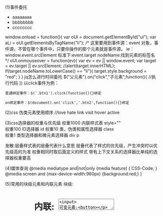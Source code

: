 (1)事件委托
<ul id="ul">
	<li>aaaaaaaa</li>
	<li>bbbbbbbb</li>
	<li>cccccccc</li>
</ul>
window.onload = function(){
	var oUl = document.getElementById("ul");
	var aLi = oUl.getElementsByTagName("li");
/*
这里要用到事件源：event 对象，事件源，不管在哪个事件中，只要你操作的那个元素就是事件源。
ie：window.event.srcElement
标准下:event.target
nodeName:找到元素的标签名
*/
	oUl.onmouseover = function(ev){
		var ev = ev || window.event;
		var target = ev.target || ev.srcElement;
		//alert(target.innerHTML);
		if(target.nodeName.toLowerCase() == "li"){
		target.style.background = "red";
		}
	}
	jq怎么进行时间委托
	$("父元素").on("click","子元素",function(){ //执行代码 })
	以click事件为例：
	
	普通绑定事件：$('.btn1').click(function(){}绑定
	
	on绑定事件：$(document).on('click','.btn2',function(){}绑定


(2)css 伪类元素使用顺序 //love hate
link visit hover active

(3)css选择器的权重与优先级
权重1000	内联样式表                	     style=""  	      
权重100 	ID选择器			      id
权重10  	类，伪类和属性选择器	     class	     	
权重1   	类型选择器和微元素选择器    div p

发散:层叠样式表的层叠代表什么意思
层叠代表了样式的优先级，产生冲突时以优先级高的为准
权重相同时取后面定义的样式
带有上下文关系的选择器比单纯的选择器权重要高

(4)媒体查询
@media mediatype and|not|only (media feature) {
    CSS-Code;
}
@media screen and (max-device-width:960px)
{background:red;}
}
<!--满足条件时，使用mystylesheet.css文件-->
<link rel="stylesheet" media="mediatype and|not|only (media feature)" href="mystylesheet.css">

(5)常用的块级元素和内联元素
块级:<div> <h1> <form> <ol> <ul> <p> <table>
内联:<a> <span> <img> <big> <textarea><input>
可变元素:<button>

(6)css属性overflow属性定义溢出元素内容区的内容会如何处理。
参数是scroll时候，必会出现滚动条。
参数是auto时候，子元素内容大于父元素时出现滚动条。
参数是visible时候，溢出的内容出现在父元素之外。
参数是hidden时候，溢出隐藏。

(7)Difference of RGBA and Opacity
opacity会继承父元素的 opacity 属性，而RGBA设置的元素的后代元素不会继承不透明属性。

(8)link和@import的区别
区别1：link是XHTML标签，除了加载CSS外，还可以定义RSS等其他事务；@import属于CSS范畴，只能加载CSS。
!!!区别2：link引用CSS时，在页面载入时同时加载；@import需要页面网页完全载入以后加载。
区别3：link是XHTML标签，无兼容问题；@import是在CSS2.1提出的，低版本的浏览器不支持。
区别4：link支持使用Javascript控制DOM去改变样式；而@import不支持。

(9)src和href的区别
src是物件的来源地址，是引入的感觉。
href是一种链接前往，是引用的的感觉。

(10)css中clear的作用是什么？
对于CSS的清除浮动(clear)，一定要牢记：这个规则只能影响使用清除的元素本身，不能影响其他元素。
清除浮动:clear:both   overflow:hidden（相当于让父元素贴紧内容)  zoom:1

(11)为什么要初始化CSS样式
因为浏览器的兼容性，因为每个浏览设计时都有自己的特性，没有统一的规定，所以对于某些标签是不同的，不进行浏览器初始化，则会造成浏览器显示页面有微小的差异

(12)浏览器兼容问题
IE6 双边距 bug：在 IE6 下，如果对元素设置了浮动，同时又设置了margin-left或margin-right，margin值会加倍。
#box{ float:left; width:10px; margin:0 0 0 10px;} 
这种情况之下 IE6 会产生20px的距离
解决方案：在float的标签样式控制中加入 _display:inline; 将其转化为行内属性。

 超链接访问过后 hover 样式就不出现了，被点击访问过的超链接样式不在具有 hover 和 active 

浏览器默认的margin和padding不同
解决方案：加一个全局的 *{margin:0;padding:0;} 来统一。

(13)浮动元素引起的问题和解决办法？
1. 父元素的高度无法被撑开，影响与父元素同级的元素
2. 与浮动元素同级的非浮动元素会跟随其后
3. 若非第一个元素浮动，则该元素之前的元素也需要浮动，否则会影响页面显示的结构

额外标签法，<div style="clear:both;"></div>

parent:after{

    content:".";
    height:0;
    visibility:hidden;
    display:block;
    clear:both;
}
设置 overflow 为 hidden 或者 auto

(14)http状态码有那些？分别代表是什么意思？
1xx: 信息性状态码，表示服务器接收到请求正在处理。
2xx: 成功状态码，表示服务器正确处理完请求。
3xx: 重定向状态码，表示请求的资源位置发生改变，需要重新请求。301永久重定向，302临时重定向。
4xx: 客户端错误状态码，服务器无法处理该请求。 404 not found 5xx: 服务器错误状态码，服务器处理请求出错。

(15)请写一个表格以及对应的CSS，使表格奇数行为白色背景，偶数行为灰色背景，鼠标移上去时为黄色背景
<style>
  .table tr:nth-child(odd){
      background-color:white;
  }
  .table tr:nth-child(even){
      background-color:gray;
  }
  .table tr:hover{
      background-color:yellow;
  }
</style>

(16)target的值：_blank         在新窗口打开链接
                           _self            在当前框架中打开链接
                           _parent       在父框架打开链接
                           _top             在当前窗口打开链接
                   	     framename  在指定框架打开链接

(17)H5新标签
<article>  <aside>  <audio> <canvas> <footer> <hgroup> <mark> <nav> <source>
* 拖拽释放(Drag and drop) API 
  语义化更好的内容标签（header,nav,footer,aside,article,section）
  音频、视频API(audio,video)
  画布(Canvas) API
  地理(Geolocation) API
  本地离线存储 localStorage 长期存储数据，浏览器关闭后数据不丢失；
  sessionStorage 的数据在浏览器关闭后自动删除

(18)背景色彩和文字色彩的HTML代码如下。
bgcolol——背景色彩
text——非可链接文字的色彩
link——可链接文字的色彩
alink——正被点击的可链接文字的色彩
vlink——已经点击(访问)过的可链接文字的色彩

(19)表单元素，设置表单提交方式和路径的属性为method和action.

(20)css3 有哪些新特性
CSS3实现圆角（border-radius），阴影（box-shadow）， 
   对文字加特效（text-shadow、），线性渐变（gradient），旋转（transform） 
   在CSS3中唯一引入的伪元素是::selection. //使被选中文本变红
  媒体查询，多栏布局 

(21)CSS中可以和不可以继承的属性
Bd 不可继承的：display、margin、border、padding、background、height、min-height、max-height、width、min-width、max-width、overflow、position、left、right、top、bottom、z-index、float、clear、table-layout、vertical-align、page-break-after、page-bread-before和unicode-bidi。
所有元素可继承：visibility和cursor。 内联元素可继承：letter-spacing、word-spacing、white-space、line-height、color、font、font-family、font-size、font-style、font-variant、font-weight、text-decoration、text-transform、direction。 终端块状元素可继承：text-indent和text-align。 列表元素可继承：list-style、list-style-type、list-style-position、list-style-image。

(22)动画实现方案，并对比说明各自特点。
css3旋转，transform, transition, animate

(23)rem是CSS3新增的一个相对单位（root em，根em），这个单位引起了广泛关注。这个单位与em有什么区别呢？区别在于使用rem为元素设定字体大小时，仍然是相对大小，但相对的只是HTML根元素。这个单位可谓集相对大小和绝对大小的优点于一身，通过它既可以做到只修改根元素就成比例地调整所有字体大小，又可以避免字体大小逐层复合的连锁反应。目前，除了IE8及更早版本外，所有浏览器均已支持rem。对于不支持它的浏览器，应对方法也很简单，就是多写一个绝对单位的声明。

(24)要使页面的 <a> 标签中，文字超出 80 像素的部分显示为 .....
display:block；
overflow:hidden;
white-space:nowrap;//文本不会换行，文本会在在同一行上继续，直到遇到 <br> 标签为止。
text-overflow:ellipsis;//	显示省略符号来代表被修剪的文本。

(25)input 的 type 属性值列举 3 个
text password radio checkbox button reset submit

(26)AMD 和 CMD 的区别有哪些？
AMD 是 RequireJS 在推广过程中对模块定义的规范化产出。
CMD 是 SeaJS 在推广过程中对模块定义的规范化产出。
1. 对于依赖的模块，AMD 是提前执行，CMD 是延迟执行。
2. CMD 推崇依赖就近，AMD 推崇依赖前置

(27)new操作符具体干了什么呢?
1. 创建一个空对象，并且 this 变量引用该对象，同时还继承了该函数的原型
2. 属性和方法被加入到 this 引用的对象中
3. 新创建的对象由 this 所引用，并且最后隐式的返回 this
   var obj  = {};
   obj.__proto__ = Base.prototype;
   Base.call(obj); 



(28).函数声明和函数表达式之间的区别
(1)函数声明必须有标识符，也就是常说的函数名；函数表达式可以省略函数名。
(2)函数声明是在浏览器准备执行代码的时候执行的。
（记住变量提升，函数声明感觉有点像）
(3)ECMAScript规范中表示，函数声明语句可以出现在全局代码中，或者内嵌在其他函数中，但是不能出现在循环、条件判、或者try/finally以及with语句中。
(4)可以创建一个函数表达式即刻执行。
(function(){
alert('博主的名字是：myvin 。');
})()

(29)减少页面加载时间的方法


(30)实现水平垂直居中
   position: absolute;
        width:100px;
        height: 50px;
        top:50%;
        left:50%;
        margin-left:-50px;
        margin-top:-25px;
        text-align: center;
    
         position: absolute;
            top:50%;
            left:50%;
            width:100%;
            transform:translate(-50%,-50%);
            text-align: center;
    
            display: flex;
           justify-content: center;
           align-items: center;
    
           display:table-cell; //让元素渲染成表格单元格
  	width:300px; height:300px; 
  	text-align:center; vertical-align:middle;



(31)函数声明和函数表达式之间的区别
(1)函数声明必须有标识符，也就是常说的函数名；函数表达式可以省略函数名。
(2)函数声明是在浏览器准备执行代码的时候执行的。
（记住变量提升，函数声明感觉有点像）
(3)ECMAScript规范中表示，函数声明语句可以出现在全局代码中，或者内嵌在其他函数中，但是不能出现在循环、条件判、或者try/finally以及with语句中。
(4)可以创建一个函数表达式即刻执行。
(function(){
alert('博主的名字是：myvin 。');
})()



(32).cookie和session. Local storage


(33)同源策略与跨域(https://earthsplitter.github.io/2017/03/21/%E5%90%8C%E6%BA%90%E6%94%BF%E7%AD%96%E4%B8%8E%E8%B7%A8%E5%9F%9F%E8%AF%A6%E8%A7%A3/)

协议，端口，域名 完全相同

非ajax请求:
1.document.domain
对于只有前缀(二级、三级等域名)不同的网页，可以设置 document.domian 来规避同源策略.具有相同domain的可以互相读取Cookie.

2.fragment identifer
改变url #后边的data 。父窗口可以操作dom改变子窗口src，反之亦然

3.window.name
name是window一个属性，无论window的内容如何变化，他不变
利用iframe，在iframe中指向跨域网站，检测到onload后取回

4.window.postMessage
H5新出的，用于跨域父子窗口通讯，不受同源策略限制
popup.postMessage('Hello World!', 'http://bbb.com');
//子窗口向父窗口发送消息


ajax请求
1.websocket
不实行同源策略
2.JSONP
请求的是js文件
优势在于兼容低级别浏览器，但是只能GET
其设计思路是因为浏览器不对 <script> 标签进行限制，因此可以利用这一点来进行跨域请求。
声明一个回调函数，其参数为要获取(服务器提供的data)，对参数进行操作(比如渲染进DOM)
create一个<script>标签动态加入DOM tree，在src的URL中向服务器传递该函数名
服务器返回一个js脚本文件，将数据包括在url中给的回调函数里，运行回调函数
3.CORS(cross origin resource sharing)
无法兼容低级别浏览器
分为简单请求(GET,POST,HEAD)和非简单请求
在请求头加入origin字段指定源。然后还有其他三个字段
非简单请求，origin还有其他字段，问两次，第一次预检，之后和普通cors一样


(34)请解释 <script>、<script async> 和 <script defer> 的区别。

(35)ES6新特性
箭头函数，类，字符串模板，let const，for of ，genertator，模块，Map Set，Promise

(36)即时通讯消息的几种方式

轮询:定时像ajax发送请求       适用于小型应用
优点：后端程序编写比较容易。 
缺点：请求中有大半是无用，浪费带宽和服务器资源。 

长轮询：客户端像服务端发ajax请求，服务器服务器接到请求后 hold 住连接，直到有新消息才返回响应信息并关闭连接，客户端处理完响应信息后再向服务器发送新的请求。 
优点：在无消息的情况下不会频繁的请求，耗费资小。 
缺点：服务器hold连接会消耗资源，返回数据顺序无保证，难于管理维护。

长连接：在页面里嵌入一个隐蔵iframe，将这个隐蔵 iframe 的 src 属性设为对一个长连接的请求或是采用 xhr 请求，服务器端就能源源不断地往客户端输入数据。 
优点：消息即时到达，不发无用请求；管理起来也相对便。 
缺点：服务器维护一个长连接会增加开销。 

WebSocket是 HTML5 开始提供的一种浏览器与服务器间进行全双工通讯的网络技术。依靠这种技术可以实现客户端和服务器端的长连接，双向实时通信。
特点:
a、事件驱动
b、异步
c、使用 ws 或者 wss 协议的客户端 socket
d、能够实现真正意义上的推送功能

之前的都要主动拉，websocket是双方互相推送

(37)react的优势、diff算法的理解、为什么要单向数据流、组件交互。prop和state的区别

优势:功能组件化，遵守前端的可维护原则

https://zhuanlan.zhihu.com/p/20346379?refer=purerender
diff算法:
传统diff算法 ，remove，add，change挨个遍历每个节点，复杂度为n3

reactdiff算法:
把复杂度降低为n。
1.DOM节点跨层级少  tree diff 
如果节点不存在，直接删除，不会进一步去其它层比较
2.比较组件，不同组件基本不同DOM  component diff
不同类型的组件，存在相似DOM树的机会不多。所以不同组件比较出不同就直接删
3.同一层级的子节点通过id区分 element diff
插入，移动，删除三个操作。

React 通过制定大胆的 diff 策略，将 O(n3) 复杂度的问题转换成 O(n) 复杂度的问题；
React 通过分层求异的策略，对 tree diff 进行算法优化；
React 通过相同类生成相似树形结构，不同类生成不同树形结构的策略，对 component diff 进行算法优化；
React 通过设置唯一 key的策略，对 element diff 进行算法优化；
建议，在开发组件时，保持稳定的 DOM 结构会有助于性能的提升；
建议，在开发过程中，尽量减少类似将最后一个节点移动到列表首部的操作，当节点数量过大或更新操作过于频繁时，在一定程度上会影响 React 的渲染性能。

单向数据流
实现了真正的数据驱动，以数据为核心

props和state的区别:(有点像public和private)
state只能存在于组件内部。props当做数据源，state用来存放状态信息


(38)jq里边load和ready的区别
按加载时间来说。load等所有元素加载完成(图片，渲染)，ready等dom树加载完成就行。
按数量来说，load只能使用一次，后边的会覆盖之前的，ready可以重复使用


(39)http
 增删改查
POST DELETE PUT GET



 (40)闭包的优点缺点
优点：
1. 逻辑连续，当闭包作为另一个函数调用的参数时，避免你脱离当前逻辑而单独编写额外逻辑。
2. 方便调用上下文的局部变量。
3. 加强封装性，第2点的延伸，可以达到对变量的保护作用。
   缺点：
   闭包有一个非常严重的问题，那就是内存浪费问题，这个内存浪费不仅仅因为它常驻内存，更重要的是，对闭包的使用不当会造成无效内存的产生

函数和函数内部能访问到的变量的总和就是闭包。
目的:隐藏变量(间接访问一个变量)
问题:一直不释放变量，造成资源浪费

闭包的场景：
1.使用闭包可以在JavaScript中模拟块级作用域；
2.闭包可以用于在对象中创建私有变量。


(41)cookie和session的区别
cookie存于客户端。
session存于服务器端。
服务器鉴别session需要至少从客户端传来一个session_id，session_id通常存于cookie中，或是url（很少用url，主要涉及安全性和SEO的影响）
所以在工程上session离了cookie基本没法用，但是cookie可以单独使用，不过cookies是明文存储，安全性很低，只使用cookie的话盗取了cookie基本就获取了用户所有权限。
另外浏览器每次访问网页都会带上cookie，如果cookie存储内容过多，会严重占用服务器端带宽，影响性能。
所以如果你是简单或且安全不敏感的应用，可以只使用cookie。否则还是需要cookie配合session。
不过现有语言和框架基本都可以让你简单地使用session，而无需考虑session和cookie的关系。

(42).localstorage，sessionstorage（合起来叫webstorage）
HTML5 提供了两种在客户端存储数据的新方法：
localStorage - 没有时间限制的数据存储
sessionStorage - 针对一个 session 的数据存储
之前，这些都是由 cookie 完成的。但是 cookie 不适合大量数据的存储，因为它们由每个对服务器的请求来传递，这使得 cookie 速度很慢而且效率也不高。
在 HTML5 中，数据不是由每个服务器请求传递的，而是只有在请求时使用数据。它使在不影响网站性能的情况下存储大量数据成为可能。
对于不同的网站，数据存储于不同的区域，并且一个网站只能访问其自身的数据。
HTML5 使用 JavaScript 来存储和访问数据.
localStorage 方法存储的数据没有时间限制。第二天、第二周或下一年之后，数据依然可用。
sessionStorage 方法针对一个 session 进行数据存储。当用户关闭浏览器窗口后，数据会被删除。
都会在浏览器端保存，有大小限制，同源限制
cookie会在请求时发送到服务器，作为会话标识，服务器可修改cookie；web storage不会发送到服务器
cookie有path概念，子路径可以访问父路径cookie，父路径不能访问子路径cookie
有效期：cookie在设置的有效期内有效，默认为浏览器关闭；sessionStorage在窗口关闭前有效，localStorage长期有效，直到用户删除
共享：sessionStorage不能共享，localStorage在同源文档之间共享，cookie在同源且符合path规则的文档之间共享
localStorage的修改会促发其他文档窗口的update事件
cookie有secure属性要求HTTPS传输
浏览器不能保存超过300个cookie，单个服务器不能超过20个，每个cookie不能超过4k。web storage大小支持能达到5M


(43).1+'1'='11'
'1'+1='11'
1+1+'1'='21'
1+'1'+1='111'
如果一个运算数是 Boolean 值，在检查相等性之前，把它转换成数字值。false 转换成 0，true 为 1。
如果一个运算数是字符串，另一个是数字，在检查相等性之前，要尝试把字符串转换成数字。
如果一个运算数是对象，另一个是字符串，在检查相等性之前，要尝试把对象转换成字符串。
如果一个运算数是对象，另一个是数字，在检查相等性之前，要尝试把对象转换成数字。
在比较时，该运算符还遵守下列规则：
值 null 和 undefined 相等。
在检查相等性时，不能把 null 和 undefined 转换成其他值。
如果某个运算数是 NaN，等号将返回 false，非等号将返回 true。
如果两个运算数都是对象，那么比较的是它们的引用值。如果两个运算数指向同一对象，那么等号返回 true，否则两个运算数不等。

(44).[]==true //false
[]==[] //false
[]=={}//false
([])//true
[]==false//true
{}==false//false
null==undefined//true

(45).数组去重
var a=[1,1,3,3,3,5];
(1).var b=new Set(a);
var res=[];
for(var c of b){
res.push(c);
}

(2).var res=[];
for(var i=0;i<a.length;i++){
if(res.indexOf(a[i])==-1){
   res.push(a[i]);
  }
}

(3).需要排序的时候，先排序，然后相邻的一样就删除

(4).for(var i=a.length-1;i>=0;i--){
if(a.indexOf(a[i])==i){
   res.push(a[i]);
  }
}

(5)res=a.filter(function(element,index,self){
     return self.indexOf(element)===index;
});


(46)for...in出来的是index，for....of 出来的是value，不过of好像没法遍历对象


(47)javascript有哪些方法定义对象
1对象字面量： var obj = {};
2构造函数：Object(){}
 var obj = new Object();//== var obj =new Object()  obj=Object
3Object.create(): 
var obj = Object.create(Object.prototype);

(48)js中arguments是对象，不是数组。转数组。
function fn(){
  var arr=Array.prototype.slice.call(arguments,0);
}

(49)区分数组和对象
instanceOf
Object.prototype.toString.call(a)==='[Object Array]'


(50)js原型链
prototype与_proto_的关系
        ①prototype是构造函数的属性. 
        ②_proto_是实例对象的属性

![prototype](/Users/deepglint/Downloads/prototype.png)

(51)gulp webpack底层实现


(52)js基本数据类型(没有Array)
string number boolean null undefined Symbol



(53)css3伪类和伪元素



(54)XSS CSRF
Cross SiteScript
http://blog.csdn.net/ghsau/article/details/17027893
http://www.cnblogs.com/hyddd/archive/2009/04/09/1432744.html

(55)哪些操作会造成内存泄漏
内存泄漏指任何对象在您不再拥有或需要它之后仍然存在。
垃圾回收器定期扫描对象，并计算引用了每个对象的其他对象的数量。如果一个对象的引用数量为 0（没有其他对象引用过该对象），或对该对象的惟一引用是循环的，那么该对象的内存即可回收。

1. setTimeout 的第一个参数使用字符串而非函数的话，会引发内存泄漏。
2. 闭包
3. 控制台日志
4. 循环（在两个对象彼此引用且彼此保留时，就会产生一个循环）

(56)如何判断当前脚本运行在浏览器还是node环境中？
看全局变量。node的全局变量时global，而浏览器时window

(57)js的同源策略
概念：
同源策略是客户端脚本（尤其是Javascript）的重要的安全度量标准。它最早出自Netscape Navigator2.0，其目的是防止某个文档或脚本从多个不同源装载。
这里的同源策略指的是：协议，域名，端口相同，同源策略是一种安全协议，指一段脚本只能读取来自同一来源的窗口和文档的属性。

为什么要有同源限制：
我们举例说明：比如一个黑客程序，他利用Iframe把真正的银行登录页面嵌到他的页面上，当你使用真实的用户名，密码登录时，他的页面就可以通过Javascript读取到你的表单中input中的内容，这样用户名，密码就轻松到手了。

（58）eval是做什么的
1. 它的功能是把对应的字符串解析成JS代码并运行
2. 应该避免使用eval，不安全，非常耗性能（2次，一次解析成js语句，一次执行）

(59)用promise手写ajax
 function get(){
    $.ajax({
    url:'test.php'
    }).then(function(){
    return $.ajax({url:'test1.php'});
    })
 }

(60)手写一个类的继承，并解释一下。new对象的过程发生了什么
function Student(name){         //构造函数
    this.name=name;
}

Student.prototype.hello=function(){
    console.log('say hello');
}

var xiaoming = new Student('xiaoming');


// 原型对象:继承
var Student = {
    name: 'Robot',
    height: 1.2,
    run: function () {
        console.log(this.name + ' is running...');
    }
};

function createStudent(name) {
    // 基于Student原型创建一个新对象:
    var s = Object.create(Student);
    // 初始化新对象:
    s.name = name;
    return s;
}

var xiaoming = createStudent('小明');

ES6:
class Student{
    constructor(name){
    this.name = name;
    }
    
    hello(){
     alert('Hello' + this.name)
    }
}

var xiaoming = new Studeng('xiaoming');

class PriStudent extends Student{
    constructor(name,grade){
    super(name);
    this.grade = grade;
    }
    
    myGrade(){
    alert(this.grade);
    }
}


在 JavaScript 中，使用 new 关键字后，意味着做了如下四件事情：
创建一个新的对象，这个对象的类型是 object；
设置这个新的对象的内部、可访问性和[[prototype]]属性为构造函数（指prototype.construtor所指向的构造函数）中设置的；
执行构造函数，当this关键字被提及的时候，使用新创建的对象的属性； 返回新创建的对象（除非构造方法中返回的是‘无原型’）。
在创建新对象成功之后，如果调用一个新对象没有的属性的时候，JavaScript 会延原型链向止逐层查找对应的内容。这类似于传统的‘类继承’。
var obj  = {};
obj.__proto__ = Base.prototype;
Base.call(obj);


(61)对闭包的理解，实现一个暴露内部变量，而且外部可以访问修改的函数（get和set，闭包实现）
function f1(){
    var n=1;
    nAdd = function(){n+=1;}
    function f2(){
    alert(n);
    }
    return f2;
}

var result =f1();
result();
nAdd();
result();


(62)transition animation 的区别

transition是两针的，设置开头结尾。animation是很多帧的
不同点：

1.  触发条件不同。transition通常和hover等事件配合使用，由事件触发。animation则和gif动态图差不多，立即播放。

2.  循环。 animation可以设定循环次数。

3.  精确性。 animation可以设定每一帧的样式和时间。tranistion 只能设定头尾。 animation中可以设置每一帧需要单独变化的样式属性， transition中所有样式属性都要一起变化。

4.  与JavaScript的交互。animation与js的交互不是很紧密。tranistion和js的结合更强大。js设定要变化的样式，transition负责动画效果，天作之合，比之前只能用js时爽太多。

结论：

1. 如果要灵活定制多个帧以及循环，用animation.

2. 如果要简单的from to 效果，用 transition.

3. 如果要使用js灵活设定动画属性，用transition.


(63)AMD和CMD


(64)检验json变化

(65)队列、堆、栈、堆栈的区别？
队列是先进先出：就像一条路，有一个入口和一个出口，先进去的就可以先出去。
而栈就像一个箱子，后放的在上边，所以后进先出。
栈(Stack)是操作系统在建立某个进程时或者线程
堆（Heap)是应用程序在运行的时候请求操作系统分配给自己内存

(66)SEO


(67)低版本浏览器不支持HTML5标签怎么解决？
引入js，js中有解析的代码
<!--[if IE]><script src="style/js/html5.js"></script><![endif]-->

在html中直接插入
for(var i=0; i<tags.length; i++)document.createElement(tags[i]);})(["article","aside","details","figcaption","figure","footer","header","hgroup","nav","section","menu","video"]);</script>
通过插入dom节点相应的标签让他认识

(68)圣杯布局  http://www.jianshu.com/p/f9bcddb0e8b4
写结构的时候要注意，父元素的的三栏务必先写中间盒子。因为中间盒子是要被优先渲染嘛~并且设置其自适应，也就是width:100%。写结构的时候要注意，父元素的的三栏务必先写中间盒子。因为中间盒子是要被优先渲染嘛~并且设置其自适应，也就是width:100%。
具体结果见test

(69)内置的方法
Array
indexOf slice(start,end) push pop shift unshift splice sort reverse concat join

String
substring(start,end) indexOf charAt substr(start,length) search(reExp) concat split toLowerCase

Object
constructor hasOwnProperty  toString([Object Object])  valueOf(return Object)

(70)浏览器内置对象
Window      Window 对象表示浏览器中打开的窗口
Navigator   Navigator 对象包含有关浏览器的信息  版本 语言 系统 运行平台
Screen      Screen 对象包含有关客户端显示屏幕的信息。  屏幕高度 亮度 分辨率
History     History 对象包含用户（在浏览器窗口中）访问过的 URL。
Location    Location 对象包含有关当前 URL 的信息。 域名 端口 主机


(71)原生js读取cookie
document.cookie  读 写就是等号后边写
document.cookie.split(';') 把cookie分开
localStorage
localStorage.setItem  .getItem


(72)Ajax Request
原生和superagent
function getSignIn(authsecret) {
            var xhr = new XMLHttpRequest();
            xhr.open('GET', Url + 'auth/' + authsecret, false);
            xhr.onreadystatechange = function() {
                if (xhr.readyState == 4 && xhr.status == 200) {
                    code here
                }
            }
            xhr.setRequestHeader("Content-Type", "application/json ;charset=utf-8");
            xhr.setRequestHeader("Accept", "application/json");
            xhr.send();
        }

superagent.get(cnodeUrl)
        .set("Cookie",'nforum[UTMPUSERID]=centmaster; nforum[PASSWORD]=3BiOD9Oa3bii6juOdrIr4A%3D%3D; nforum[UTMPKEY]=31287208; nforum[UTMPNUM]=915; Hm_lvt_a2cb7064fdf52fd51306dd6ef855264a=1492694821; Hm_lpvt_a2cb7064fdf52fd51306dd6ef855264a=1492912244')
        .end(function(err, res) {
        code here
        }

(73)http Response header里边都有啥（Request)
Response
Connection:keep-alive
Content-Length:21
Content-Type:text/html;charset=UTF-8
Date:Tue, 09 May 2017 09:26:47 GMT
Set-Cookie:SERVERID=aff739a092fc0d444b

Request
Accept:text/plain, */*; q=0.01
Accept-Encoding:gzip, deflate, sdch, br
Accept-Language:zh-CN,zh;q=0.8,en;q=0.6
Connection:keep-alive
Cookie:
Host:www.nowcoder.com
Referer:https://www.nowcoder.com/discuss/7600?type=0&order=3&pos=4600&page=2
User-Agent:Mozilla/5.0 (Macintosh; Intel Mac OS X 10_12_2) AppleWebKit/537.36 (KHTML, like Gecko) Chrome/57.0.2987.133 Safari/537.36
X-Requested-With:XMLHttpRequest

(74)为什么一定是三次握手？不是两次？为什么要四次挥手？（http://www.jellythink.com/archives/705）
“已失效的连接请求报文段”的产生在这样一种情况下：client发出的第一个连接请求报文段并没有丢失，而是在某个网络结点长时间的滞留了，以致延误到连接释放以后的某个时间才到达server。
本来这是一个早已失效的报文段。但server收到此失效的连接请求报文段后，就误认为是client再次发出的一个新的连接请求。于是就向client发出确认报文段，同意建立连接。假设不采用“三次握手”，那么只要server发出确认，新的连接就建立了。
你听得到吗---我听得到你听得到吗---我听得到，blabla

因为tcp是全双工，接收到FIN意味着没有数据再发来，但是还可以继续发送数据。两对  我不发了--收到


(75)http2


(76)浏览器中输入url后发生了什么（http://www.jianshu.com/p/c1dfc6caa520）
在修改hosts文件后，所有OS中DNS缓存会被清空，而浏览器缓存则不发生变化。safari只要10s缓存，所以一般用safari检查
1. DNS域名解析
   在浏览器DNS缓存中搜索
   在操作系统DNS缓存中搜索
   读取系统hosts文件，查找其中是否有对应的ip
   向本地配置的首选DNS服务器发起域名解析请求

2. 建立TCP连接
   三次握手

3. 发起HTTP请求
   请求方法：
   GET:获取资源
   POST:传输实体主体
   HEAD:获取报文首部
   PUT:传输文件
   DELETE:删除文件
   OPTIONS:询问支持的方法
   TRACE:追踪路径

4. 接受响应结果

状态码：

1**：信息性状态码
2**：成功状态码
200：OK 请求正常处理
204：No Content请求处理成功，但没有资源可返回
206：Partial Content对资源的某一部分的请求
3**：重定向状态码
301：Moved Permanently 永久重定向
302：Found 临时性重定向
304：Not Modified 缓存中读取
4**：客户端错误状态码
400：Bad Request 请求报文中存在语法错误
401：Unauthorized需要有通过Http认证的认证信息
403：Forbidden访问被拒绝
404：Not Found无法找到请求资源
5**：服务器错误状态码
500：Internal Server Error 服务器端在执行时发生错误
503：Service Unavailable 服务器处于超负载或者正在进行停机维护

//401 403之间的区别

5. 浏览器解析html

6. 浏览器布局渲染

(77)常见的原生javascript DOM操作(https://segmentfault.com/a/1190000004076145)
1创建节点
document.createElement('div')
document.createTextNode('chen')
2节点关系
parentNode chlidNodes nextSibling previousSibling
firstChild lastChild
3节点元素关系（只算元素，不算节点）
childern nextElementSibling previousELementSibling
4节点操作
appendChild insertBefore replaceChild removeChild cloneNode(true)
5元素选择
querySelector(返回匹配的第一个元素） querySelectorAll
getElementById getElementByTageName getElementByName getELmentByClassName
6属性操作
setAttribute removeAttribute getAttribute hasAttribute
7事件
addEventListener("click",function,true)第三个参数true表示捕获false表示冒泡
removeEventListener 无法解绑匿名函数
attachEvent detachEvent 支持IE8一下
8获取元素相关计算后的值
getComputedStyle  currentStyle

(78)常见的浏览器兼容问题
1不同浏览器的标签默认的外补丁和内补丁不同
解决方案：CSS里    *{margin:0;padding:0;}
2块属性标签float后，又有横行的margin情况下，在IE6显示margin比设置的大
解决方案：在float的标签样式控制中加入 display:inline;将其转化为行内属性
3图片默认有间距
解决方案：使用float属性为img布局


(79)lazyload实现原理
先吧图片的src设个随便的，然后自定义属性data-src里放真实地址。当检测到视窗滚动到
img[i].src = img[i].getAttribute("data-src");
var seeHeight = document.documentElement.clientHeight; //可见区域高度
var scrollTop = document.documentElement.scrollTop || document.body.scrollTop; //滚动条距离顶部高度
if (img[i].offsetTop < seeHeight + scrollTop)

限制触发频率
到一秒了刷新，没到一秒再delay半秒

(80)移动端性能优化 （优化体验 优化速度
1加载优化
合并js css
使用雪碧图
尽量缓存资源
使用长cache
压缩html css js
首屏加载 按需加载 滚屏加载
增加loading进度条
减少cookie cookie会影响加载速度
避免重定向
异步加载第三方资源
预加载（提前加载下一页）
2css优化
css写在头部，js写在尾部或异步
避免图片和iFrame等空src
避免重设图片大小
display 重绘 回流
值为0时不需要任何单位
不要使用过多fontsize
避免在html中写style
3图片优化
图片不宽于640 大小也要合适
图片尽量避免使用DataURL DataURL图片没有使用图片的压缩算法文件会变大，并且要解码后再渲染，加载慢耗时长
4脚本优化
减少重绘和回流
使用事件代理，避免批量绑定
5渲染优化
HTML使用viewport
<meta name="viewport" content="width=device-width, initial-scale=1">
减少dom节点
尽量使用css3动画
所有影响首屏加载和渲染的代码应在处理逻辑中后置
float在渲染中计算量比较大

(81)回流和重回    回流必将引起重绘，而重绘不一定会引起回流。
Dom树       呈现树  绘制页面
css样式
1. 当render tree中的一部分(或全部)因为元素的规模尺寸，布局，隐藏等改变而需要重新构建。
   这就称为回流(reflow)。每个页面至少需要一次回流，就是在页面第一次加载的时候。在回流的时候，
   浏览器会使渲染树中受到影响的部分失效，并重新构造这部分渲染树，完成回流后，浏览器会重新绘制受影响的部分到屏幕中，该过程成为重绘。
2. 当render tree中的一些元素需要更新属性，而这些属性只是影响元素的外观，风格，而不会影响布局的，比如background-color。则就叫称为重绘。
   回流是结构在改变，重绘是样式在改变


(82)如何解决requirejs的循环依赖问题
a依赖b，b依赖a
二次这依赖的时候，b依赖注入reqrire，用require('a')来引用a。

(83)AMD和CMD的区别有哪些
1.对于依赖的模块，AMD 是提前执行，CMD 是延迟执行。不过 RequireJS 从 2.0 开始，也改成可以延迟执行（根据写法不同，处理方式不同）。CMD 推崇 as lazy as possible.
2. CMD 推崇依赖就近，AMD 推崇依赖前置。
3. AMD 的 API 默认是一个当多个用，CMD 的 API 严格区分，推崇职责单一

(84)form表单当前页面无刷新提交
JS:document.forms[0].target="rfFrame"
把提交的target改成iframe的名字

(85)vue 父子 同级 之间数据怎么流动的

(86)数组和链表的区别
2、数组
优点：
1、可以利用偏移地址来访问元素，效率高，为O(1)；
2、可以使用折半方法查找元素，效率较高；
缺点：
1、空间连续，存储效率低
2、插入和删除元素效率比较低，且比较麻烦；
3、链表
优点：
1、插入和删除元素不需要移动其余元素，效率高，为O(1)；
2、不要求连续空间，空间利用效率高
缺点：
1、不提高随机访问元素的限制
2、查找元素和搜索元素的效率低，最快情况为O(1)，平均情况为O(N)；
因此对于经常插入和删除的操作，数据结构采用链表或者使用二叉搜索树；

(87)伪类和伪元素的区别
伪类 :active :first-child
伪元素:first-letter :before
CSS 伪类用于向某些选择器添加特殊的效果。
CSS 伪元素用于将特殊的效果添加到某些选择器。
:Pseudo-classes
::Pseudo-elements


(88)margin 坍塌
1.当两个对象为上下关系时，而且都具备margin属性时，上面的margin-bottom与下面的margin-top会发生塌陷
当margin-bottom和margin都为正数时，结果为两者之间的最大值
当margin-bottom和margin-top为一正一负时，结果为两者之和。
2.当两个对象为上下包含关系
父元素无填充内容，且没有设置border时，子元素的margin-top不会起作用
父元素设置border属性，子元素的margin-top起作用
父元素有填充内容，子元素的margin-top会起作用，当margin-top小于填充内容时，距离为填充内容的高度

解决办法
1.需要给父div设置：边框，当然可以设置边框为透明;
border:1px solid transparent
或
border-top:1px solid transparent
2.内层元素绝对定位，或者float脱离文档流，或者外层换成padding
3.BFC 还可以清浮动

如何形成BFC 对父元素添加下面效果就可以清浮动
float为 left|right
overflow为 hidden|auto|scroll
display为 table-cell|table-caption|inline-block
position为 absolute|fixed

(89)display 的值和意义
none block  inline(默认，内敛元素，不换行） inline-block
table inherit list-item(元素作为列表显示)  run-in(根据上下文决定块级还是内敛)

position 属性
static  relative(偏移之后，原本占据空间还在占据。并没有脱离文档流)
absolute(脱离文档流，变成块，然后相对于包含块定位) fixed(块相对于整个视窗)

(90)TCP和UDP的区别(http://www.cnblogs.com/bizhu/archive/2012/05/12/2497493.html)
三次握手和四次挥手！！
TCP是一个面向连接的协议，收发数据前必须建立可靠的链接
UDP是非链接协议，也由于不链接，可以一次像多个发送。包的标题很短。
1.基于连接与无连接；
2.对系统资源的要求（TCP较多，UDP少）；
3.UDP程序结构较简单；
4.流模式与数据报模式 ；
5.TCP保证数据正确性，UDP可能丢包，TCP保证数据顺序，UDP不保证。

(91)w3c事件与IE事件的区别(http://caibaojian.com/javascript-stoppropagation-preventdefault.html)
IE事件为事件冒泡，Netspace为事件捕获
防止冒泡  阻止儿子告诉爸爸
w3c的方法是e.stopPropagation()，IE则是使用e.cancelBubble = true
阻止默认行为  直接把行为屏蔽掉
e.preventDefault()  e.returnValue=false

(92)ajax readyState 5个状态的含义
　0 － （未初始化）还没有调用send()方法
　　1 － （载入）已调用send()方法，正在发送请求
　　2 － （载入完成）send()方法执行完成，已经接收到全部响应内容
　　3 － （交互）正在解析响应内容
　　4 － （完成）响应内容解析完成，可以在客户端调用了

(93)实现可以拖动的div

(94)webpack是干嘛的(http://www.jianshu.com/p/01a606c97d76)
模块打包机，一切皆模块
看看源码吧

(95)js设计模式

(96)react vue angular

(97)原生ajax的四个过程
实例化，open，send,onreadystatechange，然后是req,readyState和status。

(98)animation实现动画效果
@-webkit-keyframes anim1{
    0%{
        transform:sacle(1);Cookie 是否会被覆盖，localStorage是否会被覆盖。
    }
    
    100%{
        transform:sacle(0.5)
    }
}
animation 属性是一个简写属性，用于设置六个动画属性：
animation-name
animation-duration
animation-timing-function
animation-delay
animation-iteration-count
animation-direction

transition:width
2s;

i:first-child{
    animation:anim1 0.7s ease-in-out infinite;
    }

(99)网络分层结构。4层，应用层，传输层，网络层和数据链路层。依次是http等应用，TCP/UDP，IP和物理连接。然后又追问了一下ssl在哪一层。ssl是socket，是单独的一层。如果要算应该算传输层。


(100)1.怎么得到一个页面的a标签（就说了getElementByTagName和选择器）
     2.怎么在页面里放置一个很简单的图标，不能用img和background-img
     （说了canvas，或者一些库有icon库，data-icon).

(101)Css实现保持长宽比1:1
用vh vw这种比例单位


(102)原生JS添加class
function hasClass(obj, cls) {
    return obj.className.match(new RegExp('(\\s|^)' + cls + '(\\s|$)'));
}

function addClass(obj, cls) {
    if (!this.hasClass(obj, cls)) obj.className += " " + cls;
}

function removeClass(obj, cls) {
    if (hasClass(obj, cls)) {
        var reg = new RegExp('(\\s|^)' + cls + '(\\s|$)');
        obj.className = obj.className.replace(reg, ' ');
    }
}



(103)同源策略限制什么？不限制什么？



(104)PromiseStatus：用于记录Promise对象的三种状态，这三中状态分别是：
     pending：待定状态，Promise对象刚被初始化的状态
     fulfilled：完成状态，承诺被完成了的状态
     rejected：拒绝状态，承诺完成失败的状态


(105)静态属性（怎么继承？）实例属性，原型对象属性  （https://segmentfault.com/q/1010000004196727）
function Myobject(){
    this.instanceProp="456";
    this.instanceMethod=function(){};
}
Myobject.prototype.protoProp="789";
Myobject.prototype.protoMethod=function(){

};

Myobject.staticProp="123";
Myobject.staticMethod =function(){

};

var myobject=new Myobject();

staticProp就是静态属性？
staticMethod就是静态方法
静态是面向对象的编程语言中的叫法吧
函数也是对象，只要声明函数后，就可以往这个函数添加属性和方法

instanceProp就是个实例属性
instanceMethod就是个实例方法
实例对象的属性和方法只在使用new操作符创建以这个函数为构造函数的实例对象后才存在
当函数作为普通函数或一个对象方法调用时，是另外一种情况了

protoProp为原型对象的属性
protoMethod为原型对象的方法
为一个函数的原型对象赋值后就会存在，以这个函数为构造函数创建的实例对象能够访问到原型的属性及方法
JS中通过基于原型(基于对象)的方式来实现对象继承的~~


(106)eval('a')&&eval(a)区别是啥
eval的作用就是转换成js语言。不管加不加都是字符串
eval(2+2) = 4   eval(2+'2')=22
里边并没有变量提升，因为是顺序解析字符串

(107) 如何按照第一个字的拼音排序
var arr = ["张三","李四","王五","阿三"];
    document.write(arr+"");
    arr.sort(function(a,b){
        return a.localeCompare(b);
    });
    document.write(arr);

(108)flex 布局

(109)用函数表达式，没声明函数之前调用会报错吗？
undefined

(110)邮箱的正则表达式


(111)body 三块不包定位

(112)

(113)对象中定义getter setter  //可以做到不让别人设置这个属性，并返回这个属性不能被改变
var book = {
  _year: 2004, edition: 1
};
Object.defineProperty(book, "year", {
  get: function() { return this._year; },
  set: function(newValue) {
    if (newValue > 2004) {
      this._year = newValue; this.edition += newValue - 2004;
    }
  }
});
book.year = 2005;
alert(book.edition); //2

定义多个属性用Object.defineProperties(book,{
year:{}})


(114)判断两个对象是否相等
简单的办法就是 JSON.stringify(obj_a) === JSON.stringify(obj_b);  性能比较差


(115)isArray isFunction isNull
Object.prototype.toString.call(test)=='[Object Array]' //'[Object Function]' '[Object Null]' 简直万能啊,连Undefined都可以
instanceOf也可以判断前两个

(116)await async es7 （http://www.ruanyifeng.com/blog/2015/05/async.html）（http://www.jianshu.com/p/2afb088abd08）
三个并行加载的js，在全部加载完成之后执行init
promise实现出来一个剩下99个就不要了 都出错才退出

async await是为了配合promise才出来的。await只等promise函数


(117).CSS中可以通过哪些属性定义，使得一个DOM元素不显示在浏览器可视范围内？　　

　　最基本的：

　　设置display属性为none，或者设置visibility属性为hidden

　　技巧性：

　　设置宽高为0，设置透明度为0，设置z-index位置在-1000

(118)css中可以让文字在垂直和水平方向上重叠的两个属性是什么？


　　垂直方向：line-height

　　水平方向：letter-spacing

(119)　浏览器的默认字体高都是16px。所以未经调整的浏览器都符合: 1em=16px。那么12px=0.75em, 10px=0.625em。



(120)使用content css
 //一种常见利用伪类清除浮动的代码
 2  .clearfix:after {
 3     content:".";       //这里利用到了content属性
 4     display:block; 
 5     height:0;
 6     visibility:hidden; 
 7     clear:both; }
 8 
 9 .clearfix { 
10     *zoom:1; 
11 }


(121)css禁止的写法

(122)案：

caller是返回一个对函数的引用，该函数调用了当前函数；

callee是返回正在被执行的function函数，也就是所指定的function对象的正文。

那么问题来了？如果一对兔子每月生一对兔子；一对新生兔，从第二个月起就开始生兔子；假定每对兔子都是一雌一雄，试问一对兔子，第n个月能繁殖成多少对兔子？（使用callee完成）

1
2
3
4
5
6
7
8
9
10
11
12
13
14
15
16caller是返回一个对函数的引用，该函数调用了当前函数；

callee是返回正在被执行的function函数，也就是所指定的function对象的正文。
var result=[];
function fn(n){  //典型的斐波那契数列
   if(n==1){
        return 1;
   }else if(n==2){
           return 1;
   }else{
        if(result[n]){
                return result[n];
        }else{
                //argument.callee()表示fn()
                result[n]=arguments.callee(n-1)+arguments.callee(n-2);
                return result[n];
        }
   }
}

(123)clone任意类型
Object.prototype.clone = function() {
    var o = this.constructor === Array ? [] : {};
    for (var e in this) {
        o[e] = typeof this[e] === "object" ? this[e].clone() : this[e];
    }
    return o;
}

(124)

(125)

(126)

(127)


(128)

(129)


(130)


(131)

(132)

(133)

(134)


(135)


(136)

(137)

(138)

(139)

(140)


























1.以下文档声明正确的是：(C)
A. <!doctype html>	B. <!DOCTYPE HTML 4.01>	C. <!DOCTYPE XHTML 1.0>	D. <!DOCTYPE XHTML 1.0 Frameset>
2.以下均为自封闭标签的是：(C)
A. html,script	B. link,style	C. meta,input	D. img,textarea
3.以下标签包含顺序正确的有：(BC)
A. a>p>span	B. h2>p>a	C. ul>li>div	D. span>a>input
4.定义提供有关页面的元信息的标签是：(A)
A. meta	B. DOCTYPE	C. base	D. var
5.使表单支持文件上传功能，至少需要设置form标签的哪些属性(AC)
A. action	B. name	C. method	D. enctype
6.以下有关样式表定义说法有误的是：(D)
A. 样式表都需要定义选择器	B. 一组样式表可以定义多组属性	C. 每组属性之间需要用;分隔	D. 属性名不能使用字母和-以外的字符
7.以下选择器定义的样式表可作用于相同标签时，权重最高的是：(A)
A. .main p.inner	B. div.main > p	C. body .main p	D. .header + .main p
8.IE6中，以下CSS选择器被支持的有：(AB)
A. span + p	B. ul > li	C. :after	D. .nav.current
9.下列均属于行内标签的一组是：(C)
A. span,p	B. ul,li	C. a,strong	D. div,dl
10.下列哪些position定义时, left属性可以生效：(CD)
A. static	B. relative	C. fixed	D. absolute
11.以下javascript代码片段存在语法错误的是：(D)
A. var fn = function(){};	B. Math.PI * 3	C. var c = 2.toString()	D. '7'-4
12.选择正确的通用JSON格式(非javascript对象)：(CD)
A. {name:"lili"}	B. ["ok",{"id":2}]	C. {"amount":1.44e+10,"owner":null}	D. {"male":true,"friends":["a","b"]}
13.代码 `var a = {a:2}, b; b = a; b.a = ++a.a - 2; 则: a.a的值为： ` (B)
A. 0	B. 1	C. 2	D. 3
14.以下不属于javascript中Array对象方法或属性的有：(B)
A. splice,slice	B. sort,shuffle	C. concat,join	D. shift,unshift
15.以下匹配javascript中变量名的正则表达式是：(C)
A. [object Object]	B. [object Object]	C. [object Object]	D. [object Object]
16.表示请求被客户端缓存的HTTP-code为：(C)
A. 200	B. 404	C. 304	D. 500
17.下列哪项属于GET请求和POST请求的不同点：(AC)
A. 支持form标签表单提交	B. 支持XMLHttpRequest	C. 支持文件上传	D. 支持下载文件
18.对于服务器返回js资源文件正确的MIME为：(D)
A. text/script	B. application/javascript	C. text/javascript	D. script/text
19.UserAgent: Mozilla/5.0 (Windows NT 6.1; WOW64) AppleWebKit/537.36 (KHTML, like Gecko) Chrome/46.0.2490.86 Safari/537.36 表示以下哪款浏览器(D)
A. Microsoft Windows IE	B. Apple Safari	C. Mozilla Firefox	D. Google Chrome
20.下列哪项信息一般不是浏览器发送给服务器的：(D)
A. cookie	B. user-agent	C. Accept-Encoding	D. Content-Type
21.同源策略, 是最常用的WEB安全策略, 这里的同源包括：(ABC)
A. 协议相同	B. 域名相同	C. 端口相同	D. 请求路径相同
22.下列哪些场景下不需要遵循同源策略(ABC)
A. XMLHttpRequest	B. iframe间js操作	C. WebSocket通信	D. 多媒体(Audio/Video)文件播放
23.下列哪种常用的WEB服务器默认的端口号不含80：(C)
A. Apache	B. IIS	C. Tomcat	D. Nginx
24.以下哪些方式有利于从HTTP请求上对资源加载进行优化(ABCD)
A. 合并过多的零碎文件	B. 拆分过大的资源文件	C. 服务器开启gzip压缩	D. 对资源文件进行压缩
25.以下哪些方式能有效的避免服务器的资源缓存(ABCD)
A. 采用cdn优化资源	B. 使用MD5重命名资源和引入	C. 更新资源时添加必要的时间戳标记	D. 模块化资源, 实现按需异步加载



